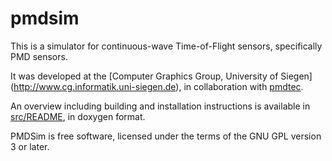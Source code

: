 pmdsim
======

This is a simulator for continuous-wave Time-of-Flight sensors, specifically
PMD sensors.

It was developed at the [Computer Graphics Group, University of Siegen]
(http://www.cg.informatik.uni-siegen.de),
in collaboration with [pmdtec](http://pmdtec.com).

An overview including building and installation instructions is available in
[src/README](https://github.com/marlam/pmdsim/blob/master/src/README), in doxygen format.

PMDSim is free software, licensed under the terms of the GNU GPL version 3 or
later.
